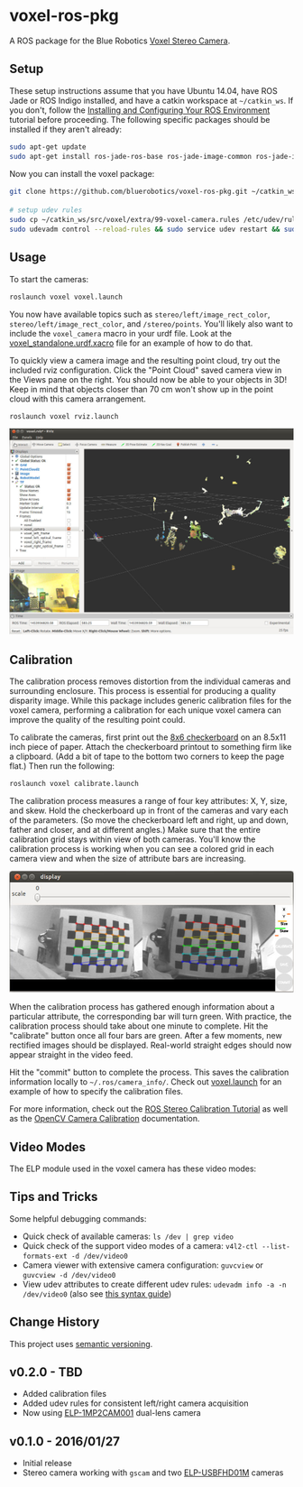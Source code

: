 # voxel-ros-pkg

A ROS package for the Blue Robotics [Voxel Stereo Camera](https://www.bluerobotics.com/store/electronics/voxel-stereo-camera/).

## Setup

These setup instructions assume that you have Ubuntu 14.04, have ROS Jade or ROS Indigo installed, and have a catkin workspace at `~/catkin_ws`. If you don't, follow the [Installing and Configuring Your ROS Environment](http://wiki.ros.org/ROS/Tutorials/InstallingandConfiguringROSEnvironment) tutorial before proceeding. The following specific packages should be installed if they aren't already:

```bash
sudo apt-get update
sudo apt-get install ros-jade-ros-base ros-jade-image-common ros-jade-image-transport-plugins ros-jade-image-pipeline ros-jade-usb-cam
```

Now you can install the voxel package:

```bash
git clone https://github.com/bluerobotics/voxel-ros-pkg.git ~/catkin_ws/src/voxel

# setup udev rules
sudo cp ~/catkin_ws/src/voxel/extra/99-voxel-camera.rules /etc/udev/rules.d/
sudo udevadm control --reload-rules && sudo service udev restart && sudo udevadm trigger
```

## Usage

To start the cameras:

```bash
roslaunch voxel voxel.launch
```

You now have available topics such as `stereo/left/image_rect_color`, `stereo/left/image_rect_color`, and `/stereo/points`. You'll likely also want to include the `voxel_camera` macro in your urdf file. Look at the [voxel_standalone.urdf.xacro](description/voxel_standalone.urdf.xacro) file for an example of how to do that.

To quickly view a camera image and the resulting point cloud, try out the included rviz configuration. Click the "Point Cloud" saved camera view in the Views pane on the right. You should now be able to your objects in 3D! Keep in mind that objects closer than 70 cm won't show up in the point cloud with this camera arrangement.

```bash
roslaunch voxel rviz.launch
```

![Rviz Screenshot](extra/rviz-screenshot.jpg)

## Calibration

The calibration process removes distortion from the individual cameras and surrounding enclosure. This process is essential for producing a quality disparity image. While this package includes generic calibration files for the voxel camera, performing a calibration for each unique voxel camera can improve the quality of the resulting point could.

To calibrate the cameras, first print out the [8x6 checkerboard](extra/checkerboard-8x6.pdf) on an 8.5x11 inch piece of paper. Attach the checkerboard printout to something firm like a clipboard. (Add a bit of tape to the bottom two corners to keep the page flat.) Then run the following:

```bash
roslaunch voxel calibrate.launch
```

The calibration process measures a range of four key attributes: X, Y, size, and skew. Hold the checkerboard up in front of the cameras and vary each of the parameters. (So move the checkerboard left and right, up and down, father and closer, and at different angles.) Make sure that the entire calibration grid stays within view of both cameras. You'll know the calibration process is working when you can see a colored grid in each camera view and when the size of attribute bars are increasing.

![Calibration Screenshot](extra/calibration-screenshot.jpg)

When the calibration process has gathered enough information about a particular attribute, the corresponding bar will turn green. With practice, the calibration process should take about one minute to complete. Hit the "calibrate" button once all four bars are green. After a few moments, new rectified images should be displayed. Real-world straight edges should now appear straight in the video feed.

Hit the "commit" button to complete the process. This saves the calibration information locally to `~/.ros/camera_info/`. Check out [voxel.launch](launch/voxel.launch) for an example of how to specify the calibration files.

For more information, check out the [ROS Stereo Calibration Tutorial](http://wiki.ros.org/camera_calibration/Tutorials/StereoCalibration) as well as the [OpenCV Camera Calibration](http://docs.opencv.org/2.4/modules/calib3d/doc/camera_calibration_and_3d_reconstruction.html) documentation.

## Video Modes

The ELP module used in the voxel camera has these video modes:



## Tips and Tricks

Some helpful debugging commands:

* Quick check of available cameras: `ls /dev | grep video`
* Quick check of the support video modes of a camera: `v4l2-ctl --list-formats-ext -d /dev/video0`
* Camera viewer with extensive camera configuration: `guvcview` or `guvcview -d /dev/video0`
* View udev attributes to create different udev rules: `udevadm info -a -n /dev/video0` (also see [this syntax guide](http://www.reactivated.net/writing_udev_rules.html#syntax))

## Change History

This project uses [semantic versioning](http://semver.org/).

## v0.2.0 - TBD

* Added calibration files
* Added udev rules for consistent left/right camera acquisition
* Now using [ELP-1MP2CAM001](http://www.amazon.com/gp/product/B00VG32EC2?psc=1&redirect=true&ref_=ox_sc_sfl_title_1&smid=A1X8N7RHCK4F35) dual-lens camera

## v0.1.0 - 2016/01/27

* Initial release
* Stereo camera working with `gscam` and two [ELP-USBFHD01M](http://www.amazon.com/ELP-Driver-Camera-Module-ELP-USBFHD01M-L21/dp/B00KA7WSSU/ref=pd_sim_147_2?ie=UTF8&dpID=41HNP%2BZXJuL&dpSrc=sims&preST=_AC_UL160_SR160%2C160_&refRID=0K7CKWSDSNFEWPV613WY) cameras

